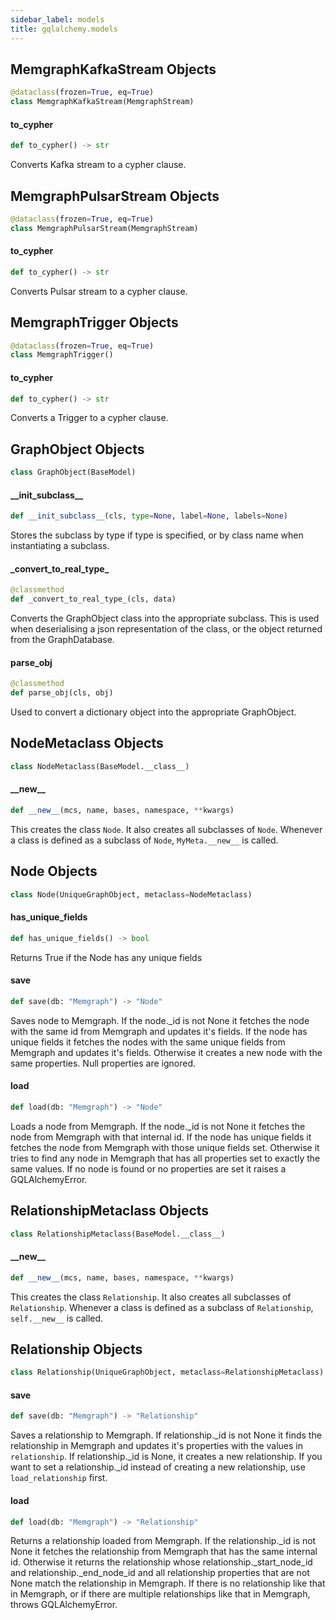```yaml
---
sidebar_label: models
title: gqlalchemy.models
---
```


## MemgraphKafkaStream Objects

```python
@dataclass(frozen=True, eq=True)
class MemgraphKafkaStream(MemgraphStream)
```

#### to\_cypher

```python
def to_cypher() -> str
```

Converts Kafka stream to a cypher clause.

## MemgraphPulsarStream Objects

```python
@dataclass(frozen=True, eq=True)
class MemgraphPulsarStream(MemgraphStream)
```

#### to\_cypher

```python
def to_cypher() -> str
```

Converts Pulsar stream to a cypher clause.

## MemgraphTrigger Objects

```python
@dataclass(frozen=True, eq=True)
class MemgraphTrigger()
```

#### to\_cypher

```python
def to_cypher() -> str
```

Converts a Trigger to a cypher clause.

## GraphObject Objects

```python
class GraphObject(BaseModel)
```

#### \_\_init\_subclass\_\_

```python
def __init_subclass__(cls, type=None, label=None, labels=None)
```

Stores the subclass by type if type is specified, or by class name
when instantiating a subclass.

#### \_convert\_to\_real\_type\_

```python
@classmethod
def _convert_to_real_type_(cls, data)
```

Converts the GraphObject class into the appropriate subclass.
This is used when deserialising a json representation of the class,
or the object returned from the GraphDatabase.

#### parse\_obj

```python
@classmethod
def parse_obj(cls, obj)
```

Used to convert a dictionary object into the appropriate
GraphObject.

## NodeMetaclass Objects

```python
class NodeMetaclass(BaseModel.__class__)
```

#### \_\_new\_\_

```python
def __new__(mcs, name, bases, namespace, **kwargs)
```

This creates the class `Node`. It also creates all subclasses
of `Node`. Whenever a class is defined as a subclass of `Node`,
`MyMeta.__new__` is called.

## Node Objects

```python
class Node(UniqueGraphObject, metaclass=NodeMetaclass)
```

#### has\_unique\_fields

```python
def has_unique_fields() -> bool
```

Returns True if the Node has any unique fields

#### save

```python
def save(db: "Memgraph") -> "Node"
```

Saves node to Memgraph.
If the node._id is not None it fetches the node with the same id from
Memgraph and updates it&#x27;s fields.
If the node has unique fields it fetches the nodes with the same unique
fields from Memgraph and updates it&#x27;s fields.
Otherwise it creates a new node with the same properties.
Null properties are ignored.

#### load

```python
def load(db: "Memgraph") -> "Node"
```

Loads a node from Memgraph.
If the node._id is not None it fetches the node from Memgraph with that
internal id.
If the node has unique fields it fetches the node from Memgraph with
those unique fields set.
Otherwise it tries to find any node in Memgraph that has all properties
set to exactly the same values.
If no node is found or no properties are set it raises a GQLAlchemyError.

## RelationshipMetaclass Objects

```python
class RelationshipMetaclass(BaseModel.__class__)
```

#### \_\_new\_\_

```python
def __new__(mcs, name, bases, namespace, **kwargs)
```

This creates the class `Relationship`. It also creates all
subclasses of `Relationship`. Whenever a class is defined as a
subclass of `Relationship`, `self.__new__` is called.

## Relationship Objects

```python
class Relationship(UniqueGraphObject, metaclass=RelationshipMetaclass)
```

#### save

```python
def save(db: "Memgraph") -> "Relationship"
```

Saves a relationship to Memgraph.
If relationship._id is not None it finds the relationship in Memgraph
and updates it&#x27;s properties with the values in `relationship`.
If relationship._id is None, it creates a new relationship.
If you want to set a relationship._id instead of creating a new
relationship, use `load_relationship` first.

#### load

```python
def load(db: "Memgraph") -> "Relationship"
```

Returns a relationship loaded from Memgraph.
If the relationship._id is not None it fetches the relationship from
Memgraph that has the same internal id.
Otherwise it returns the relationship whose relationship._start_node_id
and relationship._end_node_id and all relationship properties that
are not None match the relationship in Memgraph.
If there is no relationship like that in Memgraph, or if there are
multiple relationships like that in Memgraph, throws GQLAlchemyError.

